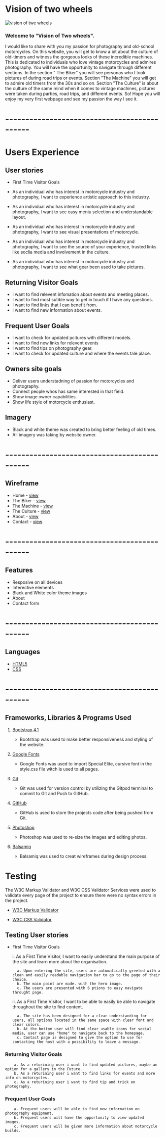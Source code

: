 





# Vision of two wheels

![vision of twe wheels](assets/images/mockup/Mockup.png)

### Welcome to "Vision of Two wheels".
I would like to share with you my passion for photography and old-school motorcycles. 
On this website, you will get to know a bit about the culture of old-timers and witness the gorgeous looks of these incredible machines. 
This is dedicated to individuals who love vintage motorcycles and admires photography. 
You will have the opportunity to navigate through different sections.
In the section " The Biker" you will see personas who I took pictures of during road trips or events. 
Section "The Machine" you will get to admire old timers from the 30s and so on.
Section "The Culture" is about the culture of the same mind when it comes to vintage machines, pictures were taken during parties, road trips, and different events. 
So! Hope you will enjoy my very first webpage and see my passion the way I see it.

 # --------------------------------------------

 
 # Users Experience


## User stories 

* First Time Visitor Goals
        
* As an individual who has interest in motorcycle industry and photography, I want to experience artistic approach to this industry.
* As an individual who has interest in motorcycle industry and photography, I want to see easy meniu selection and understandable layout.
* As an individual who has interest in motorcycle industry and photography, I want to see visual presentations of motorcycle.
* As an individual who has interest in motorcycle industry and photography, I want to see the source of your experience, trusted links like soclia media and involvement in the culture.
* As an individual who has interest in motorcycle industry and photography, I want to see what gear been used to take pictures. 

## Returning Visitor Goals

* I want to find relevent infomation about events and meeting places.
* I want to find most sutible way to get in touch if I have any questions.
* I want to find links that I can benefit from.
* I want to find new information about events. 
    

## Frequent User Goals 

* I want to check for updated pcitures with different models.
* I want to find new links for relevent events
* I want to find tips on photography gear.
* I want to check for updated culture and where the events tale place. 

## Owners site goals

* Deliver users understadning of passion for motorcycles and photography.
* Connect people whos has same interested in that field.
* Show image owner capabilities.
* Show life style of motorcycle enthusiast.






## Imagery

* Black and white theme was created to bring better feeling of old times.
* All imagery was taking by website owner.


        
 
 
 # --------------------------------------------
 
 ## Wireframe
* Home - [view](assets/wireframe/Home.png)
* The Biker - [view](assets/wireframe/TheBiker.png)
* The Machine - [view](assets/wireframe/TheMachine.png)
* The Culture - [view](assets/wireframe/TheCulture.png)
* About - [view](assets/wireframe/About.png)
* Contact - [view](assets/wireframe/Contact.png)

# --------------------------------------------

 ## Features
   * Resposive on all devices
   * Interective elements
   * Black and White color theme images
   * About
   * Contact form
   

# --------------------------------------------  

 ## Languages

  * [HTML5](https://en.wikipedia.org/wiki/HTML5)
  * [CSS](https://en.wikipedia.org/wiki/CSS)
 
# --------------------------------------------

## Frameworks, Libraries & Programs Used

1. [Bootstrap 4.1](https://getbootstrap.com/docs/4.1/getting-started/introduction/)
   * Bootstrap was used to make better responsiveness and styling of the website.

2. [Google Fonts](https://fonts.google.com/)
    * Google Fonts was used to import Special Elite, cursive font in the style.css file witch is used to all pages.

3. [Git](https://git-scm.com/)
    * Git was used for version control by utilizing the Gitpod terminal to commit to Git and Push to GitHub.

4. [GitHub](https://github.com/)
    * GitHub is used to store the projects code after being pushed from Git.

5. [Photoshop](https://www.adobe.com/ie/products/photoshop.html)
    * Photoshop was used to re-size the images and editing photos.

6. [Balsamiq](https://balsamiq.com/)
    * Balsamiq was used to creat wireframes during design process.
    

# Testing 

The W3C Markup Validator and W3C CSS Validator Services were used to validate every page of the project to ensure there were no syntax errors in the project.

* [W3C Markup Validator](https://validator.w3.org/#validate_by_input+with_options)

* [W3C CSS Validator](https://jigsaw.w3.org/css-validator/#validate_by_input)

## Testing User stories

* First Time Visitor Goals

    i. As a First Time Visitor, I want to easily understand the main purpose of the site and learn more about the organisation.

        a. Upon entering the site, users are automatically greeted with a clean and easily readable navigation bar to go to the page of their choice.
        b. The main point are made. with the hero image.
        c. The users are presented with 6 ptions to easy navigate throught page.

    ii. As a First Time Visitor, I want to be able to easily be able to navigate throughout the site to find content.

        a. The site has been designed for a clear understanding for users, all options located in the same space with clear font and clear colors.
        b. At the bottom user will find clear usable icons for social media, user can use "home" to navigate back to the homepage. 
        c. Contact page is designed to give the option to use for contacting the host with a possibility to leave a message.


### Returning Visitor Goals

        a. As a returining user i want to find updated pictures, maybe an option for a gallery in the Future. 
        b. As a returining user i want to find links for events and more info on motorcycles.
        c. As a returining user i want to find tip and trick on photography.

### Frequent User Goals 

        a. Frequent users will be able to find new information on photography equipment.
        b. Frequent users will have the opportunity to view updated images.
        c. Frequent users will be given more information about motorcycle builds.

